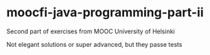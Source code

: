 # moocfi-java-programming-part-ii
Second part of exercises from MOOC University of Helsinki

Not elegant solutions or super advanced, but they passe tests
